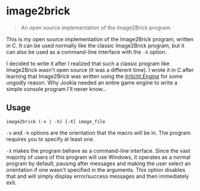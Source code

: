 # image2brick

> An open source implementation of the Image2Brick program.

This is my open source implementation of the Image2Brick program, written in C. It can be used normally like the classic Image2Brick program, but it can also be used as a command-line interface with the `-X` option.

I decided to write it after I realized that such a classic program like Image2Brick wasn't open source (it was a different time). I wrote it in C after learning that Image2Brick was written using the _[Irrlicht Engine](https://en.wikipedia.org/wiki/Irrlicht_Engine)_ for some ungodly reason. Why Jookia needed an entire game engine to write a simple console program I'll never know...

## Usage

`image2brick (-v | -h) [-X] image_file`

`-v` and `-h` options are the orientation that the macro will be in. The program requires you to specify at least one.

`-X` makes the program behave as a command-line interface. Since the vast majority of users of this program will use Windows, it operates as a normal program by default, pausing after messages and making the user select an orientation if one wasn't specified in the arguments. This option disables that and will simply display error/success messages and then immediately exit.

